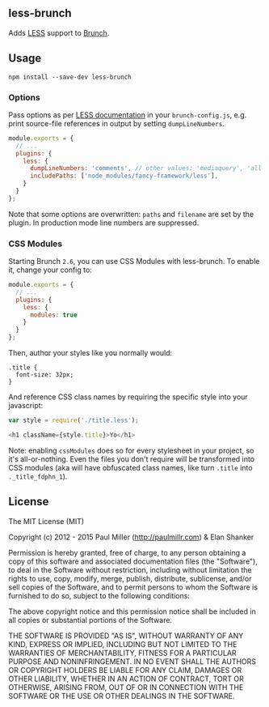 ## less-brunch
Adds [LESS](http://lesscss.org/) support to [Brunch](http://brunch.io).

## Usage
`npm install --save-dev less-brunch`

### Options
Pass options as per [LESS documentation](http://lesscss.org/usage/#using-less-in-the-browser-options) in your `brunch-config.js`,
e.g. print source-file references in output by setting `dumpLineNumbers`.

```js
module.exports = {
  // ...
  plugins: {
    less: {
      dumpLineNumbers: 'comments', // other values: 'mediaquery', 'all'
      includePaths: ['node_modules/fancy-framework/less'],
    }
  }
};
```
Note that some options are overwritten: `paths` and `filename` are set by the plugin.
In production mode line numbers are suppressed.


### CSS Modules
Starting Brunch `2.6`, you can use CSS Modules with less-brunch. To enable it, change your config to:

```js
module.exports = {
  // ...
  plugins: {
    less: {
      modules: true
    }
  }
};
```

Then, author your styles like you normally would:

```less
.title {
  font-size: 32px;
}
```

And reference CSS class names by requiring the specific style into your javascript:

```js
var style = require('./title.less');

<h1 className={style.title}>Yo</h1>
```

Note: enabling `cssModules` does so for every stylesheet in your project, so it's all-or-nothing. Even the files you don't require will be transformed into CSS modules (aka will have obfuscated class names, like turn `.title` into `._title_fdphn_1`).

## License

The MIT License (MIT)

Copyright (c) 2012 - 2015 Paul Miller (http://paulmillr.com) & Elan Shanker

Permission is hereby granted, free of charge, to any person obtaining a copy
of this software and associated documentation files (the "Software"), to deal
in the Software without restriction, including without limitation the rights
to use, copy, modify, merge, publish, distribute, sublicense, and/or sell
copies of the Software, and to permit persons to whom the Software is
furnished to do so, subject to the following conditions:

The above copyright notice and this permission notice shall be included in
all copies or substantial portions of the Software.

THE SOFTWARE IS PROVIDED "AS IS", WITHOUT WARRANTY OF ANY KIND, EXPRESS OR
IMPLIED, INCLUDING BUT NOT LIMITED TO THE WARRANTIES OF MERCHANTABILITY,
FITNESS FOR A PARTICULAR PURPOSE AND NONINFRINGEMENT. IN NO EVENT SHALL THE
AUTHORS OR COPYRIGHT HOLDERS BE LIABLE FOR ANY CLAIM, DAMAGES OR OTHER
LIABILITY, WHETHER IN AN ACTION OF CONTRACT, TORT OR OTHERWISE, ARISING FROM,
OUT OF OR IN CONNECTION WITH THE SOFTWARE OR THE USE OR OTHER DEALINGS IN
THE SOFTWARE.

